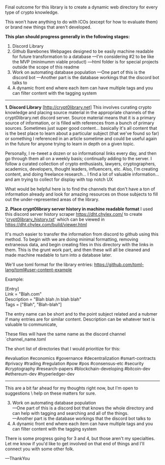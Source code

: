 Final outcome for this library is to create a dynamic web directory for every type of crypto knowledge.

This won't have anything to do with ICOs (except for how to evaluate them) or brand new things that aren't developed.

**This plan should progress generally in the following stages:**
1. Discord Library
2. Github Barebones Webpages designed to be easily machine readable for future transformation to a database
     —I'm considering #2 to be like the MVP (minimumm viable product)
     —html folder is for special projects outside the scope of this readme
3. Work on automating database population 
     —One part of this is the discord bot
     —Another part is the database workings that the discord bot talks to
4. A dynamic front end where each item can have multiple tags and you can filter content with the tagging system

-----

**1. Discord Library**  [http://crypt0library.net]
This involves curating crypto knowledge and placing source material in the appropriate channels of the crypt0library.net discord server. Source material means that it is a primary source of information, or is filled with references from a bunch of primary sources. Sometimes just super good content... basically it's all content that is the best place to learn about a particular subject (that we've found so far) or something I referenced in an article sometime and could be useful again in the future for anyone trying to learn in depth on a given topic.

Personally, I re-tweet a dozen or so informational links every day, and then go through them all on a weekly basis; continually adding to the server.  I follow a curated collection of crypto enthusiasts, lawyers, cryptographers, academics, developers, thought leaders, influencers, etc. Also, I'm creating content, and doing freelance research... I find a lot of valuable information... and am trying to collect for display with top notch UX

What would be helpful here is to find the channels that don't have a ton of information already and look for amazing resources on those subjects to fill out the under-represented areas of the library.

**2. Place crypt0library server history in machine readable format**
I used this discord server history scraper https://dht.chylex.com/ to create '[crypt0library_history.txt](https://github.com/infominer33/crypto-library/blob/master/library/crypt0library_history.txt)' which can be viewed in https://dht.chylex.com/build/viewer.html

It's much easier to transfer the information from discord to github using this method. To begin with we are doing minimal formatting, removing extraneous data, and begin creating files in this directory with the links in them. This is the grunt work part, and then these will all be cleaned and made machine readable to turn into a database later. 

We'll use toml format for the library entries:
https://github.com/toml-lang/toml#user-content-example

Example:

[Entry] <br/>
Link = "Blah.com"<br/>
Description = "Blah blah /n blah blah"<br/>
Tags = ["Blah", "Blah-blah"]<br/>

The entry name can be short and to the point subject related and a nubmer if many entries are for similar content.
Description can be whatever text is valuable to communicate, 

These files will have the same name as the discord channel `channel_name.toml

The short list of directories that I would prioritize for this:

#evaluation 
#economics 
#governance 
#decentralization 
#smart-contracts 
#privacy 
#trading 
#regulation 
#pow 
#pos 
#consensus-etc 
#security 
#cryptography 
#research-papers 
#blockchain-developing 
#bitcoin-dev 
#ethereum-dev 
#hyperledger-dev

---

This are a bit far ahead for my thoughts right now, but I'm open to suggestions \ help on these matters for sure.

3. Work on automating database population <br/>
     —One part of this is a discord bot that knows the whole directory and can help with tagging and searching and all of the things.</br>
     —Another part is the database workings that the discord bot talks to
4. A dynamic front end where each item can have multiple tags and you can filter content with the tagging system


There is some progress going for 3 and 4, but those aren't my specialties. Let me know if you'd like to get involved on that end of things and I'll connect you with some other folk.

—ThankYou
